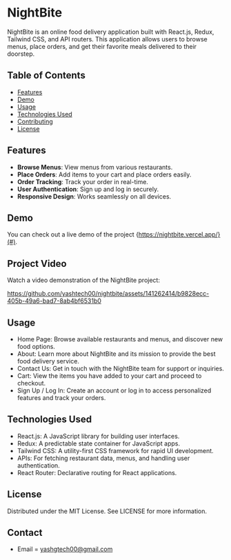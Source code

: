 # NightBite

NightBite is an online food delivery application built with React.js, Redux, Tailwind CSS, and API routers. This application allows users to browse menus, place orders, and get their favorite meals delivered to their doorstep.

## Table of Contents

- [Features](#features)
- [Demo](#demo)
- [Usage](#usage)
- [Technologies Used](#technologies-used)
- [Contributing](#contributing)
- [License](#license)

## Features

- **Browse Menus**: View menus from various restaurants.
- **Place Orders**: Add items to your cart and place orders easily.
- **Order Tracking**: Track your order in real-time.
- **User Authentication**: Sign up and log in securely.
- **Responsive Design**: Works seamlessly on all devices.

## Demo

You can check out a live demo of the project {https://nightbite.vercel.app/}(#).

## Project Video

Watch a video demonstration of the NightBite project:

https://github.com/yashtech00/nightbite/assets/141262414/b9828ecc-405b-49a6-bad7-8ab4bf6531b0

## Usage
- Home Page: Browse available restaurants and menus, and discover new food options.
- About: Learn more about NightBite and its mission to provide the best food delivery service.
- Contact Us: Get in touch with the NightBite team for support or inquiries.
- Cart: View the items you have added to your cart and proceed to checkout.
- Sign Up / Log In: Create an account or log in to access personalized features and track your orders.
  
## Technologies Used
- React.js: A JavaScript library for building user interfaces.
- Redux: A predictable state container for JavaScript apps.
- Tailwind CSS: A utility-first CSS framework for rapid UI development.
- APIs: For fetching restaurant data, menus, and handling user authentication.
- React Router: Declarative routing for React applications.

## License
Distributed under the MIT License. See LICENSE for more information.

## Contact
- Email = yashgtech00@gmail.com
